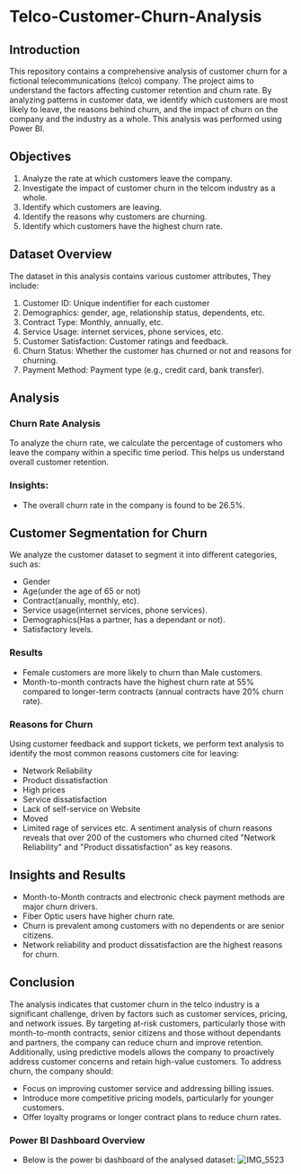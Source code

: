 # Telco-Customer-Churn-Analysis
## Introduction
This repository contains a comprehensive analysis of customer churn for a fictional telecommunications (telco) company. The project aims to understand the factors affecting customer retention and churn rate. By analyzing patterns in customer data, we identify which customers are most likely to leave, the reasons behind churn, and the impact of churn on the company and the industry as a whole. This analysis was performed using Power BI.
## Objectives
1. Analyze the rate at which customers leave the company.
2. Investigate the impact of customer churn in the telcom industry as a whole.
3. Identify which customers are leaving.
4. Identify the reasons why customers are churning.
5. Identify which customers have the highest churn rate.
## Dataset Overview
The dataset in this analysis contains various customer attributes, They include:
1. Customer ID: Unique indentifier for each customer
2. Demographics: gender, age, relationship status, dependents, etc.
3. Contract Type: Monthly, annually, etc.
4. Service Usage: internet services, phone services, etc.
5. Customer Satisfaction: Customer ratings and feedback.
6. Churn Status: Whether the customer has churned or not and reasons for churning.
7. Payment Method: Payment type (e.g., credit card, bank transfer).
## Analysis
### Churn Rate Analysis
To analyze the churn rate, we calculate the percentage of customers who leave the company within a specific time period. This helps us understand overall customer retention.
### Insights:
- The overall churn rate in the company is found to be 26.5%.
## Customer Segmentation for Churn 
We analyze the customer dataset to segment it into different categories, such as:
- Gender
- Age(under the age of 65 or not)
- Contract(anually, monthly, etc).
- Service usage(internet services, phone services).
- Demographics(Has a partner, has a dependant or not).
- Satisfactory levels.
### Results
- Female customers are more likely to churn than Male customers.
- Month-to-month contracts have the highest churn rate at 55% compared to longer-term contracts (annual contracts have 20% churn rate).
### Reasons for Churn
Using customer feedback and support tickets, we perform text analysis to identify the most common reasons customers cite for leaving:
- Network Reliability
- Product dissatisfaction
- High prices
- Service dissatisfaction
- Lack of self-service on Website
- Moved
- Limited rage of services etc.
A sentiment analysis of  churn reasons reveals that over 200 of the customers who churned cited "Network Reliability" and "Product dissatisfaction" as key reasons.
## Insights and Results
- Month-to-Month contracts and electronic check payment methods are major churn drivers.
- Fiber Optic users have higher churn rate.
- Churn is prevalent among customers with no dependents or are senior citizens.
- Network reliability and product dissatisfaction are the highest reasons for churn.
## Conclusion
The analysis indicates that customer churn in the telco industry is a significant challenge, driven by factors such as customer services, pricing, and network issues. By targeting at-risk customers, particularly those with month-to-month contracts, senior citizens and those without dependants and partners, the company can reduce churn and improve retention. Additionally, using predictive models allows the company to proactively address customer concerns and retain high-value customers.
To address churn, the company should:
- Focus on improving customer service and addressing billing issues.
- Introduce more competitive pricing models, particularly for younger customers.
- Offer loyalty programs or longer contract plans to reduce churn rates.
### Power BI Dashboard Overview
- Below is the power bi dashboard of the analysed dataset: ![IMG_5523](https://github.com/user-attachments/assets/e0c34510-624e-4f77-a4ae-869b26cdf7f9)
